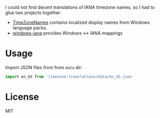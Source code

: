 I could not find decent translations of IANA timezone names, so I had to glue two projects together:

- [TimeZoneNames](https://github.com/mj1856/TimeZoneNames) contains localized display names from Windows language packs.
- [windows-iana](https://github.com/rubenillodo/windows-iana) provides Windows <-> IANA mappings

# Usage

Import JSON files from from `data` dir:

```js
import en_US from 'timezone-translations/data/en_US.json`
```

# License

MIT
